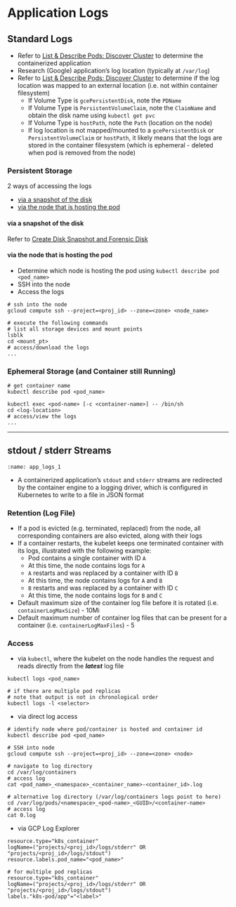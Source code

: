 # Application Logs

## Standard Logs

* Refer to [List & Describe Pods: Discover Cluster](./discover_cluster.html#list-describe-pods) to determine the containerized application
* Research (Google) application’s log location (typically at `/var/log`)
* Refer to [List & Describe Pods: Discover Cluster](./discover_cluster.html#list-describe-pods) to determine if the log location was mapped to an external location (i.e. not within container filesystem)
    * If Volume Type is `gcePersistentDisk`, note the `PDName`
    * If Volume Type is `PersistentVolumeClaim`, note the `ClaimName` and obtain the disk name using `kubectl get pvc`
    * If Volume Type is `hostPath`, note the `Path` (location on the node)
    * If log location is not mapped/mounted to a `gcePersistentDisk` or `PersistentVolumeClaim` or `hostPath`, it likely means that the logs are stored in the container filesystem (which is ephemeral - deleted when pod is removed from the node)

### Persistent Storage

2 ways of accessing the logs

* [via a snapshot of the disk](#via-a-snapshot-of-the-disk)
* [via the node that is hosting the pod](#via-the-node-that-is-hosting-the-pod)

#### via a snapshot of the disk

Refer to [Create Disk Snapshot and Forensic Disk](../../gce/create_4n6_disk_from_snapshot.ipynb)

#### via the node that is hosting the pod

* Determine which node is hosting the pod using `kubectl describe pod <pod_name>`
* SSH into the node
* Access the logs

```shell
# ssh into the node
gcloud compute ssh --project=<proj_id> --zone=<zone> <node_name>

# execute the following commands
# list all storage devices and mount points 
lsblk
cd <mount_pt>
# access/download the logs
...
```

### Ephemeral Storage (and Container still Running)

```shell
# get container name
kubectl describe pod <pod_name>

kubectl exec <pod-name> [-c <container-name>] -- /bin/sh
cd <log-location>
# access/view the logs
...
```
* * *

## stdout / stderr Streams

```{image} app_logs_1.jpg
:name: app_logs_1
```

* A containerized application’s `stdout` and `stderr` streams are redirected by the container engine to a logging driver, which is configured in Kubernetes to write to a file in JSON format

### Retention (Log File)

* If a pod is evicted (e.g. terminated, replaced) from the node, all corresponding containers are also evicted, along with their logs 
* If a container restarts, the kubelet keeps one terminated container with its logs, illustrated with the following example:
    * Pod contains a single container with ID `A`
    * At this time, the node contains logs for `A`
    * `A` restarts and was replaced by a container with ID `B`
    * At this time, the node contains logs for `A` and `B`
    * `B` restarts and was replaced by a container with ID `C`
    * At this time, the node contains logs for `B` and `C`
* Default maximum size of the container log file before it is rotated (i.e. `containerLogMaxSize`) - 10Mi
* Default maximum number of container log files that can be present for a container (i.e. `containerLogMaxFiles`) - 5

### Access

* via `kubectl`, where the kubelet on the node handles the request and reads directly from the **_latest_** log file
```shell
kubectl logs <pod_name>
        
# if there are multiple pod replicas
# note that output is not in chronological order
kubectl logs -l <selector>
```

* via direct log access
```shell
# identify node where pod/container is hosted and container id
kubectl describe pod <pod_name>
        
# SSH into node
gcloud compute ssh --project=<proj_id> --zone=<zone> <node>
        
# navigate to log directory
cd /var/log/containers
# access log
cat <pod_name>_<namespace>_<container_name>-<container_id>.log

# alternative log directory (/var/log/containers logs point to here)
cd /var/log/pods/<namespace>_<pod-name>_<GUID>/<container-name>
# access log
cat 0.log
```

* via GCP Log Explorer
```shell
resource.type="k8s_container"
logName=("projects/<proj_id>/logs/stderr" OR "projects/<proj_id>/logs/stdout")
resource.labels.pod_name="<pod_name>"
        
# for multiple pod replicas
resource.type="k8s_container"
logName=("projects/<proj_id>/logs/stderr" OR "projects/<proj_id>/logs/stdout")
labels."k8s-pod/app"="<label>"
```